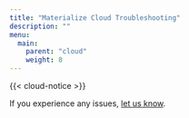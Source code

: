 ```yaml
---
title: "Materialize Cloud Troubleshooting"
description: ""
menu:
  main:
    parent: "cloud"
    weight: 8
---
```


{{< cloud-notice >}}

If you experience any issues, <a href="mailto:support@materialize.com">let us know</a>.
